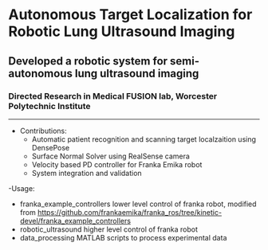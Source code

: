 # Autonomous Target Localization for Robotic Lung Ultrasound Imaging
## Developed a robotic system for semi-autonomous lung ultrasound imaging
### Directed Research in Medical FUSION lab, Worcester Polytechnic Institute
---
- Contributions:
  - Automatic patient recognition and scanning target localzaition using DensePose
  - Surface Normal Solver using RealSense camera
  - Velocity based PD controller for Franka Emika robot
  - System integration and validation

-Usage:
  - franka_example_controllers
    lower level control of franka robot, modified from https://github.com/frankaemika/franka_ros/tree/kinetic-devel/franka_example_controllers
  - robotic_ultrasound
    higher level control of franka robot
  - data_processing
    MATLAB scripts to process experimental data

